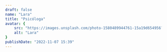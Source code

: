 ```yaml
---
draft: false
name: "Lara"
title: "Psicóloga"
avatar: {
    src: "https://images.unsplash.com/photo-1580489944761-15a19d654956?&fit=crop&w=280",
    alt: "Lara"
}
publishDate: "2022-11-07 15:39"
---
```

